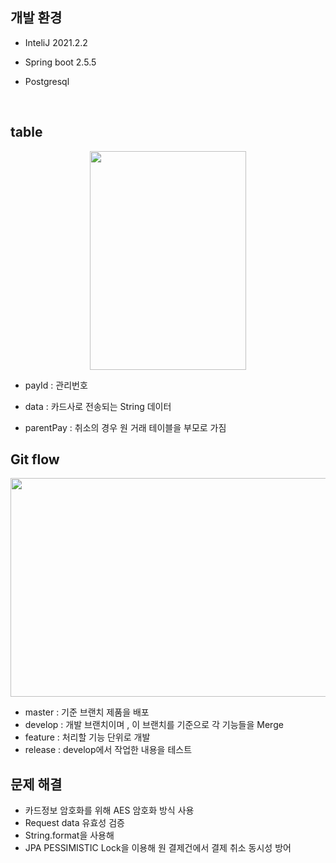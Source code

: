 

## 개발 환경 

- InteliJ 2021.2.2

- Spring boot 2.5.5

- Postgresql 

<br>

## table



<img src="https://user-images.githubusercontent.com/53510936/138392552-89f3b6e6-0371-4441-9f62-9727919656a9.png"  width="250" height="350" style="margin-left: auto; margin-right: auto; display: block;"/>



- payId : 관리번호

- data :  카드사로 전송되는 String 데이터
- parentPay : 취소의 경우 원 거래 테이블을 부모로 가짐





## Git flow

<img src="https://user-images.githubusercontent.com/53510936/138382890-25ef69db-dbcc-439e-96a0-689429f16505.png"  width="550" height="350" style="margin-left: auto; margin-right: auto; display: block;"/>

- master :  기준 브랜치 제품을 배포
- develop :  개발 브랜치이며 , 이 브랜치를 기준으로 각 기능들을 Merge
- feature : 처리할 기능 단위로 개발
- release :  develop에서 작업한 내용을 테스트 



##  문제 해결

- 카드정보 암호화를 위해 AES 암호화 방식 사용
- Request data 유효성 검증
- String.format을 사용해 
-  JPA PESSIMISTIC Lock을 이용해 원 결제건에서 결제 취소 동시성 방어

